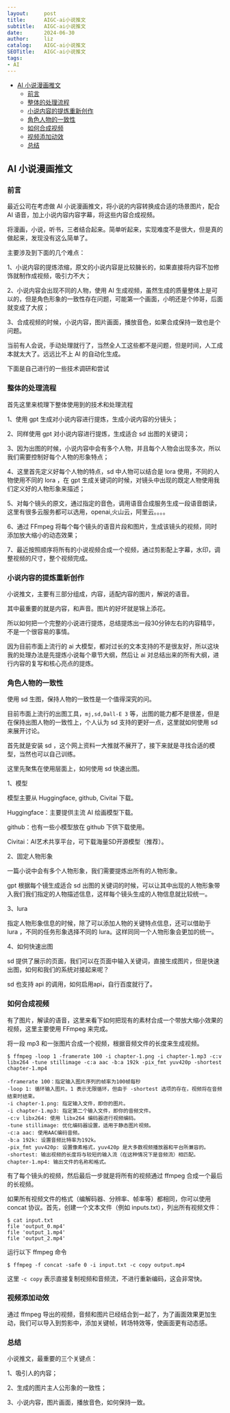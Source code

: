 ```yaml
---
layout:     post
title:      AIGC-ai小说推文
subtitle:   AIGC-ai小说推文
date:       2024-06-30
author:     liz
catalog:    AIGC-ai小说推文
SEOTitle:   AIGC-ai小说推文
tags:
- AI
---
```


<!-- START doctoc generated TOC please keep comment here to allow auto update -->
<!-- DON'T EDIT THIS SECTION, INSTEAD RE-RUN doctoc TO UPDATE -->

- [AI 小说漫画推文](#ai-%E5%B0%8F%E8%AF%B4%E6%BC%AB%E7%94%BB%E6%8E%A8%E6%96%87)
  - [前言](#%E5%89%8D%E8%A8%80)
  - [整体的处理流程](#%E6%95%B4%E4%BD%93%E7%9A%84%E5%A4%84%E7%90%86%E6%B5%81%E7%A8%8B)
  - [小说内容的提炼重新创作](#%E5%B0%8F%E8%AF%B4%E5%86%85%E5%AE%B9%E7%9A%84%E6%8F%90%E7%82%BC%E9%87%8D%E6%96%B0%E5%88%9B%E4%BD%9C)
  - [角色人物的一致性](#%E8%A7%92%E8%89%B2%E4%BA%BA%E7%89%A9%E7%9A%84%E4%B8%80%E8%87%B4%E6%80%A7)
  - [如何合成视频](#%E5%A6%82%E4%BD%95%E5%90%88%E6%88%90%E8%A7%86%E9%A2%91)
  - [视频添加动效](#%E8%A7%86%E9%A2%91%E6%B7%BB%E5%8A%A0%E5%8A%A8%E6%95%88)
  - [总结](#%E6%80%BB%E7%BB%93)

<!-- END doctoc generated TOC please keep comment here to allow auto update -->

## AI 小说漫画推文

### 前言

最近公司在考虑做 AI 小说漫画推文，将小说的内容转换成合适的场景图片，配合 AI 语音，加上小说内容内容字幕，将这些内容合成视频。

将漫画，小说，听书，三者结合起来。简单听起来，实现难度不是很大，但是真的做起来，发现没有这么简单了。

主要涉及到下面的几个难点：

1、小说内容的提炼浓缩，原文的小说内容是比较臃长的，如果直接将内容不加修饰就制作成视频，吸引力不大；

2、小说内容会出现不同的人物，使用 AI 生成视频，虽然生成的质量整体上是可以的，但是角色形象的一致性存在问题，可能第一个画面，小明还是个帅哥，后面就变成了大叔；

3、合成视频的时候，小说内容，图片画面，播放音色，如果合成保持一致也是个问题。

当前有人会说，手动处理就行了，当然全人工这些都不是问题，但是时间，人工成本就太大了。远远比不上 AI 的自动化生成。

下面是自己进行的一些技术调研和尝试

### 整体的处理流程

首先这里来梳理下整体使用到的技术和处理流程

1、使用 gpt 生成对小说内容进行提炼，生成小说内容的分镜头；

2、同样使用 gpt 对小说内容进行提炼，生成适合 sd 出图的关键词；

3、因为出图的时候，小说内容中会有多个人物，并且每个人物会出现多次，所以我们需要控制好每个人物的形象特点；

4、这里首先定义好每个人物的特点，sd 中人物可以结合是 lora 使用，不同的人物使用不同的 lora ，在 gpt 生成关键词的时候，对镜头中出现的既定人物使用我们定义好的人物形象来描述；

5、对每个镜头的原文，通过指定的音色，调用语音合成服务生成一段语音朗读，这里有很多云服务都可以选用，openai,火山云，阿里云。。。。

6、通过 FFmpeg 将每个每个镜头的语音片段和图片，生成该镜头的视频，同时添加放大缩小的动态效果；

7、最近按照顺序将所有的小说视频合成一个视频，通过剪影配上字幕，水印，调整视频的尺寸，整个视频完成。

### 小说内容的提炼重新创作

小说推文，主要有三部分组成，内容，适配内容的图片，解说的语音。

其中最重要的就是内容，和声音。图片的好坏就是锦上添花。

所以如何把一个完整的小说进行提炼，总结提炼出一段30分钟左右的内容精华，不是一个很容易的事情。

因为目前市面上流行的 ai 大模型，都对过长的文本支持的不是很友好，所以这块我的处理办法是先提炼小说每个章节大纲，然后让 ai 对总结出来的所有大纲，进行内容的复写和核心亮点的提炼。

### 角色人物的一致性

使用 sd 生图，保持人物的一致性是一个值得深究的问。

目前市面上流行的出图工具，`mj,sd,Dall-E 3` 等，出图的能力都不是很差，但是在保持出图人物的一致性上，个人认为 sd 支持的更好一点，这里就如何使用 sd 来展开讨论。

首先就是安装 sd ，这个网上资料一大推就不展开了，接下来就是寻找合适的模型，当然也可以自己训练。

这里先聚焦在使用层面上，如何使用 sd 快速出图。

1、模型

模型主要从 Huggingface, github, Civitai 下载。

Huggingface：主要提供主流 AI 绘画模型下载。

github：也有一些小模型放在 github 下供下载使用。

Civitai：AI艺术共享平台，可下载海量SD开源模型（推荐）。

2、固定人物形象

一篇小说中会有多个人物形象，我们需要提炼出所有的人物形象。

gpt 根据每个镜生成适合 sd  出图的关键词的时候，可以让其中出现的人物形象带入我们我们指定的人物描述信息，这样每个镜头生成的人物信息就比较统一。

3、lura

指定人物形象信息的时候，除了可以添加人物的关键特点信息，还可以借助于 lura ，不同的任务形象选择不同的 lura。这样同同一个人物形象会更加的统一。

4、如何快速出图

sd 提供了展示的页面，我们可以在页面中输入关键词，直接生成图片，但是快速出图，如何和我们的系统对接起来呢？

sd 也支持 api 的调用，如何启用api，自行百度就行了。

### 如何合成视频

有了图片，解读的语音，这里来看下如何把现有的素材合成一个带放大缩小效果的视频，这里主要使用 FFmpeg 来完成。

将一段 mp3 和一张图片合成一个视频，根据音频文件的长度来生成视频。

```
$ ffmpeg -loop 1 -framerate 100 -i chapter-1.png -i chapter-1.mp3 -c:v libx264 -tune stillimage -c:a aac -b:a 192k -pix_fmt yuv420p -shortest chapter-1.mp4

-framerate 100：指定输入图片序列的帧率为100帧每秒
-loop 1: 循环输入图片。1 表示无限循环，但由于 -shortest 选项的存在，视频将在音频结束时结束。
-i chapter-1.png: 指定输入文件，即你的图片。
-i chapter-1.mp3: 指定第二个输入文件，即你的音频文件。
-c:v libx264: 使用 libx264 编码器进行视频编码。
-tune stillimage: 优化编码器设置，适用于静态图片视频。
-c:a aac: 使用AAC编码音频。
-b:a 192k: 设置音频比特率为192k。
-pix_fmt yuv420p: 设置像素格式，yuv420p 是大多数视频播放器和平台所兼容的。
-shortest: 输出视频的长度将与较短的输入流（在这种情况下是音频流）相匹配。
chapter-1.mp4: 输出文件的名称和格式。
```

有了每个镜头的视频，然后最后一步就是将所有的视频通过 ffmpeg 合成一个最后的长视频。

如果所有视频文件的格式（编解码器、分辨率、帧率等）都相同，你可以使用 concat 协议。首先，创建一个文本文件（例如 inputs.txt），列出所有视频文件：

```
$ cat input.txt
file 'output_0.mp4'
file 'output_1.mp4'
file 'output_2.mp4'
```

运行以下 ffmpeg 命令

```
$ ffmpeg -f concat -safe 0 -i input.txt -c copy output.mp4
```

这里 `-c copy` 表示直接复制视频和音频流，不进行重新编码，这会非常快。

### 视频添加动效

通过 ffmpeg 导出的视频，音频和图片已经结合到一起了，为了画面效果更加生动，我们可以导入到剪影中，添加关键帧，转场特效等，使画面更有动态感。

### 总结

小说推文，最重要的三个关键点：

1、吸引人的内容；

2、生成的图片主人公形象的一致性；

3、小说内容，图片画面，播放音色，如何保持一致。   




